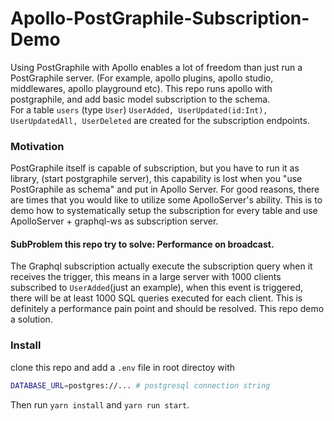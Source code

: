 # Apollo-PostGraphile-Subscription-Demo

Using PostGraphile with Apollo enables a lot of freedom than just run a PostGraphile server. (For example, apollo plugins, apollo studio, middlewares, apollo playground etc). This repo runs apollo with postgraphile, and add basic model subscription to the schema.  
For a table `users` (type `User`) `UserAdded, UserUpdated(id:Int), UserUpdatedAll, UserDeleted` are created for the subscription endpoints. 

### Motivation
PostGraphile itself is capable of subscription, but you have to run it as library, (start postgraphile server), this capability is lost when you "use PostGraphile as schema" and put in Apollo Server. For good reasons, there are times that you would like to utilize some ApolloServer's ability. This is to demo how to systematically setup the subscription for every table and use ApolloServer + graphql-ws as subscription server. 

#### SubProblem this repo try to solve: Performance on broadcast.
The Graphql subscription actually execute the subscription query when it receives the trigger, this means in a large server with 1000 clients subscribed to `UserAdded`(just an example), when this event is triggered, there will be at least 1000 SQL queries executed for each client. This is definitely a performance pain point and should be resolved. This repo demo a solution.

### Install
clone this repo and add a `.env` file in root directoy with 
```sh
DATABASE_URL=postgres://... # postgresql connection string
```
Then run `yarn install` and `yarn run start`.
